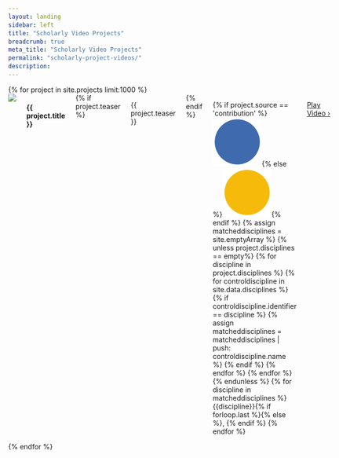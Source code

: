 ```yaml
---
layout: landing
sidebar: left
title: "Scholarly Video Projects"
breadcrumb: true
meta_title: "Scholarly Video Projects"
permalink: "scholarly-project-videos/"
description: 
---
```

<div class="row">
	<div class="small-12 columns t30">
		<div class="row" id="listprojects">
			{% for project in site.projects limit:1000 %}
				<div id="project_{{ project.identifier }}" class="medium-4 columns projectbox">
					<img src="https://img.youtube.com/vi/{{ project.youtubeid}}/mqdefault.jpg">
					<h4>{{ project.title }}</h4>
					{% if project.teaser %}<p>{{ project.teaser }}</p>{% endif %}
					<p class="source_disciplines">{% if project.source == 'contribution' %}<img src="/assets/img/circle-cobalt.svg">{% else %}<img src="/assets/img/circle-brilliant-amber.svg">{% endif %}
					{% assign matcheddisciplines = site.emptyArray %}
					{% unless project.disciplines == empty%}
						{% for discipline in project.disciplines %}
							{% for controldiscipline in site.data.disciplines %}
								{% if controldiscipline.identifier == discipline %}
									{% assign matcheddisciplines = matcheddisciplines | push: controldiscipline.name %}
								{% endif %}
							{% endfor %}
						{% endfor %}
					{% endunless %}
					{% for discipline in matcheddisciplines %}
					<span>{{discipline}}</span>{% if forloop.last %}{% else %}, {% endif %}
					{% endfor %}</p>
					<p><a href="{{ site.url }}{{ site.baseurl }}{{ project.url }}" class="button radius" title="Play {{ project.title | escape_once }}">Play Video&nbsp;›</a></p>
				</div>
			{% endfor %}
		</div>
	</div><!-- /.small-8 small-offset-2.columns -->
</div><!-- /.row -->
